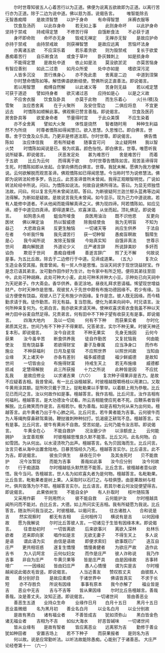 <!-- { "loadSidebar": true } -->
　　尔时世尊知彼五人心着苦行以为正道。佛便为说离五欲故即为正道。以离行苦行亦为正道。除于二边为说中道。佛以慈为首。说偈告言。
　　唯智能除去　　无智愚痴障
　　是故须智慧　　以护于身命
　　有命得智慧　　床褥衣服等
　　饮食及汤药　　以此存身命
　　若无如上事　　此则身命坏
　　以此护身命　　坚持于禁戒
　　持戒得定慧　　不修苦行得
　　自饿断食法　　不必获于道
　　身坏即命败　　命坏亦无身
　　毁戒无禅定　　无禅亦无智
　　是故应护命　　亦持于禁戒
　　由持禁戒故　　则获禅智慧
　　是故应远离　　苦恼坏法身
　　亦离诸五欲　　不应深乐着
　　若乐着贪欲　　则为毁禁戒
　　复长于欲爱　　愚痴着苦行
　　自乐断食法　　或食于草叶
　　卧灰棘刺上　　如是损身命
　　不能得定慧　　是故处中道
　　依止如是法　　莫没欲淤泥
　　亦莫苦恼身　　有智应善别
　　如此二过患　　如月众所爱
　　处中亦如是　　嗜欲深污泥
　　人皆多沉没　　苦行燋身心
　　亦不免此患　　舍离是二边
　　中道到涅槃
　　尔时慧命憍陈如等。解悟佛语欲断结使。赞佛所说正直善法。即说偈言。
　　若以用智慧　　痴缚自然解
　　以此诸义等　　苦身则无益
　　若以戒定慧　　可获于道迹
　　譬如持身者　　欲灭诸过恶
　　应持如是心　　以是之义故
　　不应舍衣服　　饮食及卧具
　　亦莫于此物　　而生乐着心
　　火[卄/積]及雪聚　　汝应悉舍离
　　在于火聚所　　及安住雪边
　　二俱应将息　　不宜更远去
　　时憍陈如顺解此事。佛观察已赞言善哉。即说偈言。
　　饮食及医药　　房舍卧具等
　　欲爱身命者　　节量得时宜
　　于此众美馔　　不应生染着
　　亦不全舍离　　譬如大火聚
　　体性是烧然　　智者随时用
　　种种生利益　　然不为所烧
　　时尊者憍陈如得闻慧已。欲入思慧。久思惟已。即白佛言。世尊。舍于饮食及众乐具。乃更非是修道法耶。尔时世尊。即说偈言。
　　佛告憍陈如　　汝应体信我
　　若有所疑者　　随事宜可问
　　汝止疑网林　　我以智火焚
　　时憍陈如闻说是已。极为欢喜。颜色怡悦。即白佛言。世尊。唯愿听我说所疑事。即说偈言。
　　厌恶发足处　　甚为难苦行
　　舍是难苦行　　而着于五欲
　　比丘为云何　　而得离于欲
　　尔时世尊告憍陈如言。观苦圣谛得背生死。时憍陈如即从坐起。合掌向佛而白佛言。世尊。我犹未解。愿佛为我方便解说。云何欲解脱而观苦圣谛。佛观憍陈如已得闻思慧。今当称时节为说修慧法。佛即为说转法轮修多罗。告比丘。此苦圣谛昔所未曾闻。我得正观眼智明觉。广说如转法轮经中所说。问曰。为憍陈如说法。何故自说佛所得法。答曰。为显无师独悟法故。问曰。何以复言先所未曾闻法耶。答曰。为断彼疑阿兰迦兰郁头蓝弗等边闻法得解。为断如是疑故。是故说言我先未曾闻。如今显示。现为己力中道说故。若有人能修中道者。不从他闻而能得解真谛之义。佛为现四谛。阿若憍陈如。如应见谛。顺于中道见四真谛。即得道果已。欢喜涕泪。从坐而起。顶礼佛足。即说偈言。
　　如狗患头疮　　蛆虫所唼食
　　良医用油治　　既不识他恩
　　反更向医吠　　佛以禅定油
　　热以智威德　　除我结使虫
　　我为无明盲　　不知为益己
　　大悲故自来　　反更生触恼
　　一切诸天等　　尚应生供养
　　于法自在者　　今听我忏悔
　　我先谓苦行　　获一切种智
　　愚痴盲瞑故　　翳障生是心
　　我今闻所说　　发除无智膜
　　今始真实知　　自饿非真法
　　世尊示世间　　趣向解脱道
　　外道论少义　　庄严诸言辞
　　所说辞美妙　　多奸而谄伪
　　欺诳于世间　　愚痴自缠缚
　　善逝言辞广　　照了无不解
　　何故说是事。为五比丘故。除去于二边修行于中道。见谛成道果。
（五九）
　　复次众生造业各受其报。我昔曾闻。有一贫人作是思惟。当诣天祠求于现世饶益财宝。作是念已语其弟言。汝可勤作田作好为生计。勿令家中有所乏短。便将其弟往至田中。此处可种胡麻。此处可种大小麦。此处可种禾并种大小豆。示种处已向天祠中为天祀弟子。作大斋会。香华供养。香泥涂地。昼夜礼拜求恩请福。悕望现世增益财产。尔时天神作是思惟。观彼贫人于先世中颇有布施功德因缘不。若少有缘。当设方便使有饶益。观彼人已了无布施少许因缘。复作是念。彼人既无因缘。而今精勤求请于我。徒作勤苦。将无有益。复当怨我。便化为弟来向祠中。时兄语言。汝何所种来复何为。化弟白言。我亦欲来求请天神。使神欢喜求索衣食我虽不种以天神力田中谷麦自然足得。兄责弟言。何有田中不下种子望有收获无有是事。即说偈言。
　　四海大地内　　及以一切处
　　何有不下种　　而获果实者
　　尔时化弟质其兄言。世间乃有不下种子不得果耶。兄答弟言。实尔不种无果。时彼天神还复本形。即说偈言。
　　汝今自说言　　不种无果实
　　先身无施因　　云何今获果
　　汝今虽辛苦　　断食供养我
　　徒自作勤苦　　又复扰恼我
　　何由能使汝　　现有饶益事
　　若欲得财宝　　妻子及眷属
　　应当净身口　　而作布施业
　　不种获福利　　日月及星宿
　　不应照世界　　以照世间故
　　当知由业缘　　天上诸天中
　　亦各有差别　　福多威德盛
　　福少鲜威德　　是故知世间
　　一切皆由业　　布施得财富
　　持戒生天上　　若无布施缘
　　威德都损减　　定慧得解脱
　　此三所获报　　十力之所说
　　此种皆是因　　不应扰乱我
　　是故应修业　　以求诸吉果
（六○）
　　复次种子得果非是吉力。是故不应疑着吉相。我昔曾闻。有一比丘诣檀越家。时彼檀越既嚼杨枝以用漱口。又取牛黄用涂其额。捉所吹贝戴于顶上。捉毗勒果以手擎举。以着额上用为恭敬。比丘见已而问之言。汝以何故作如是事。檀越答言。我作吉相。比丘问言。汝作吉相有何福利。檀越答言。是大功德汝今试看。所云吉相能使应死者不死。应鞭系者皆得解脱。比丘微笑而作是言。吉相若尔。极为善哉。如是吉相为何从来为出何处。檀越答言。此牛黄者乃出于牛心肺之间。比丘问言。若牛黄者能为吉事。云何彼牛而为人等绳拘穿鼻耕驾乘骑。鞭挞锥刺种种挝打。饥渴疲乏耕驾不息。檀越答言。实有是事。比丘问言。彼牛有黄尚不自救。受苦如是。云何乃能令汝吉耶。即说偈言。
　　牛黄全在心　　不能自救护
　　况汝磨少许　　以涂额皮上
　　云何能拥护　　汝宜善观察
　　时彼檀越思惟良久默不能答。比丘又问。此名何物。白如雪团。为从何出。以水浸渍吹乃出声。檀越答言。名为贝因海而生。比丘问言。汝言贝者从海中出置舍陆地。日暴苦恼经久乃死。檀越答言实尔。比丘语言。此不为吉。即说偈言。
　　彼虫贝俱生　　昼夜在贝中
　　及其虫死时　　贝不能救护
　　况今汝暂捉　　而能为吉事
　　善哉如此事　　汝今应分别
　　汝今何故尔　　行于痴道路
　　尔时檀越低头默然思不能答。比丘念言。彼檀越者意似欲悟。我今当问。告檀越言。世人名为如欢喜丸者为是何物。檀越答言。名毗勒果。比丘告言。毗勒果者是树上果。人采取时以石打之。与枝俱堕。由是果故树与枝叶。俱共毁落为尔不耶。檀越答言实尔。比丘语言。若其尔者云何汝捉便望得吉。即说偈言。
　　此果依树生　　不能自全护
　　有人扑取时　　枝叶随殒落
　　又采用作薪　　干则用然火
　　彼不能自救　　云何能护汝
　　尔时檀越具闻所问而不能对。白比丘言。大德。如上所问实无吉相。我有所疑愿为我说。比丘答言。随汝所问我当说之。时彼檀越。以偈问言。
　　往古诸胜人　　合和说是吉
　　然实观察时　　都无有吉相
　　云何相传习　　横说有是吉
　　以何因缘故　　愿为我解说
　　尔时比丘答彼人言。一切诸见于生皆有因缘本末。即说偈言。
　　往昔劫初时　　一切皆离欲
　　后来欲事兴　　离欲入深林
　　处林乐欲者　　还来即向家
　　唱作如是言　　无欲无妻子
　　不得生天上　　多人说是语
　　谓此语为实　　由信是语故
　　即便求索妇　　欲事既已广
　　迭互自庄严　　更共相诳惑
　　遂复生憍慢　　憍慢勇健者
　　为欲庄严故　　造作此吉书
　　为人讥呵言　　云何似妇女
　　而作是庄严　　彼人诈称说
　　我乃作吉事　　非自为庄严
　　牛黄贝果等　　皆是庄严具
　　由是因缘故　　吉事转增广
　　一一因缘起　　皆由妇庄严
　　愚人心憍慢　　谓为实是吉
　　尔时檀越闻说此偈衣毛皆竖。即说偈言。
　　人当近善友　　赞叹胜丈夫
　　由彼胜人故　　善分别好丑
　　是故应柔顺　　于诸世界中
　　佛语皆真实　　不求于长短
　　亦不存胜负　　所说有因缘
　　事事有原本　　我今亦解了
　　福业皆是吉　　恶业中无吉
　　吉与不吉等　　皆从果因缘
　　尔时比丘告檀越言。善哉善哉。汝是善丈夫。汝知正道。即说偈言。
　　一切诸世间　　皆由善恶业
　　善恶生五道　　业持众生命
　　业缘作日月　　白月十五日
　　黑月十五日　　恶业虽微细
　　名为黑月初　　善业名白月
　　以业名白月　　以业分别故
　　是故有黑白　　诸有福业者
　　不善皆成吉　　犹如须弥山
　　黑白皆金色　　诸无福业者
　　吉相为不吉　　如似大海水
　　好恶皆碱味　　一切诸世间
　　皆从业缘有　　是故有智者
　　皆应离恶业　　远离邪为吉
　　勤修于善业　　犹如种田者
　　安置吉场上　　若不下种子
　　而获果报者　　是则名为吉
　　何以故。说是应常勤听法。以听法故能除愚痴。心能别了于诸善恶。
大庄严论经卷第十一
（六一）

